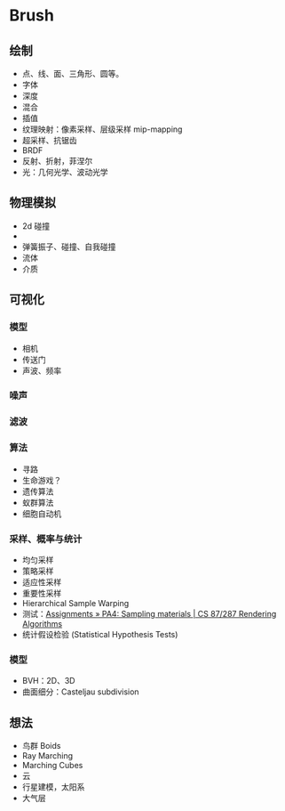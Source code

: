 # Brush

## 绘制
- 点、线、面、三角形、圆等。
- 字体
- 深度
- 混合
- 插值
- 纹理映射：像素采样、层级采样 mip-mapping
- 超采样、抗锯齿
- BRDF
- 反射、折射，菲涅尔
- 光：几何光学、波动光学

## 物理模拟
- 2d 碰撞
- 
- 弹簧振子、碰撞、自我碰撞
- 流体
- 介质

## 可视化
### 模型
- 相机
- 传送门
- 声波、频率

### 噪声
### 滤波
### 算法
- 寻路
- 生命游戏？
- 遗传算法
- 蚁群算法
- 细胞自动机

### 采样、概率与统计
- 均匀采样
- 策略采样
- 适应性采样
- 重要性采样
- Hierarchical Sample Warping
- 测试：[Assignments » PA4: Sampling materials | CS 87/287 Rendering Algorithms](https://cs87-dartmouth.github.io/Fall2024/assignment4.html)
- 统计假设检验 (Statistical Hypothesis Tests)

### 模型
- BVH：2D、3D
- 曲面细分：Casteljau subdivision

## 想法
- 鸟群 Boids
- Ray Marching
- Marching Cubes
- 云
- 行星建模，太阳系
- 大气层
